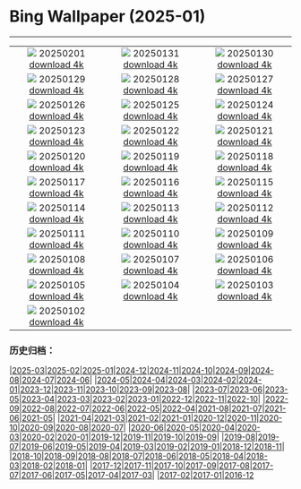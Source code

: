 # Bing Wallpaper (2025-01)
**************
| | | |
| :----: | :----: | :----: |
| ![](https://www.bing.com/th?id=OHR.FestungKonigsteinElbsandsteingebirge_ZH-CN2192655745_1920x1080.jpg) 20250201 [download 4k](https://www.bing.com/th?id=OHR.FestungKonigsteinElbsandsteingebirge_ZH-CN2192655745_UHD.jpg) | ![](https://www.bing.com/th?id=OHR.PlainsZebra_ZH-CN1989542307_1920x1080.jpg) 20250131 [download 4k](https://www.bing.com/th?id=OHR.PlainsZebra_ZH-CN1989542307_UHD.jpg) | ![](https://www.bing.com/th?id=OHR.OrdesaSpain_ZH-CN1445868068_1920x1080.jpg) 20250130 [download 4k](https://www.bing.com/th?id=OHR.OrdesaSpain_ZH-CN1445868068_UHD.jpg) |
| ![](https://www.bing.com/th?id=OHR.SpringFestival25Y_ZH-CN6133182159_1920x1080.jpg) 20250129 [download 4k](https://www.bing.com/th?id=OHR.SpringFestival25Y_ZH-CN6133182159_UHD.jpg) | ![](https://www.bing.com/th?id=OHR.LunarNewYearEve25Y_ZH-CN6059625695_1920x1080.jpg) 20250128 [download 4k](https://www.bing.com/th?id=OHR.LunarNewYearEve25Y_ZH-CN6059625695_UHD.jpg) | ![](https://www.bing.com/th?id=OHR.CanyonSnow_ZH-CN3910130781_1920x1080.jpg) 20250127 [download 4k](https://www.bing.com/th?id=OHR.CanyonSnow_ZH-CN3910130781_UHD.jpg) |
| ![](https://www.bing.com/th?id=OHR.FrostedBeech_ZH-CN2845716018_1920x1080.jpg) 20250126 [download 4k](https://www.bing.com/th?id=OHR.FrostedBeech_ZH-CN2845716018_UHD.jpg) | ![](https://www.bing.com/th?id=OHR.PortoSunset_ZH-CN2388246668_1920x1080.jpg) 20250125 [download 4k](https://www.bing.com/th?id=OHR.PortoSunset_ZH-CN2388246668_UHD.jpg) | ![](https://www.bing.com/th?id=OHR.IcelandGeyser_ZH-CN2136665867_1920x1080.jpg) 20250124 [download 4k](https://www.bing.com/th?id=OHR.IcelandGeyser_ZH-CN2136665867_UHD.jpg) |
| ![](https://www.bing.com/th?id=OHR.DeerValley_ZH-CN6029262704_1920x1080.jpg) 20250123 [download 4k](https://www.bing.com/th?id=OHR.DeerValley_ZH-CN6029262704_UHD.jpg) | ![](https://www.bing.com/th?id=OHR.PetraMonastery_ZH-CN5091189333_1920x1080.jpg) 20250122 [download 4k](https://www.bing.com/th?id=OHR.PetraMonastery_ZH-CN5091189333_UHD.jpg) | ![](https://www.bing.com/th?id=OHR.NapoliPizza_ZH-CN4698906448_1920x1080.jpg) 20250121 [download 4k](https://www.bing.com/th?id=OHR.NapoliPizza_ZH-CN4698906448_UHD.jpg) |
| ![](https://www.bing.com/th?id=OHR.DutchSquirrel_ZH-CN3896893818_1920x1080.jpg) 20250120 [download 4k](https://www.bing.com/th?id=OHR.DutchSquirrel_ZH-CN3896893818_UHD.jpg) | ![](https://www.bing.com/th?id=OHR.NeptunesGrotto_ZH-CN3092540170_1920x1080.jpg) 20250119 [download 4k](https://www.bing.com/th?id=OHR.NeptunesGrotto_ZH-CN3092540170_UHD.jpg) | ![](https://www.bing.com/th?id=OHR.WhiteSandsNP_ZH-CN2517618394_1920x1080.jpg) 20250118 [download 4k](https://www.bing.com/th?id=OHR.WhiteSandsNP_ZH-CN2517618394_UHD.jpg) |
| ![](https://www.bing.com/th?id=OHR.PelicanPortrait_ZH-CN1928504597_1920x1080.jpg) 20250117 [download 4k](https://www.bing.com/th?id=OHR.PelicanPortrait_ZH-CN1928504597_UHD.jpg) | ![](https://www.bing.com/th?id=OHR.PinnaclesPeaks_ZH-CN1603877182_1920x1080.jpg) 20250116 [download 4k](https://www.bing.com/th?id=OHR.PinnaclesPeaks_ZH-CN1603877182_UHD.jpg) | ![](https://www.bing.com/th?id=OHR.PointeDiable_ZH-CN0610493136_1920x1080.jpg) 20250115 [download 4k](https://www.bing.com/th?id=OHR.PointeDiable_ZH-CN0610493136_UHD.jpg) |
| ![](https://www.bing.com/th?id=OHR.CadizSpain_ZH-CN0032172399_1920x1080.jpg) 20250114 [download 4k](https://www.bing.com/th?id=OHR.CadizSpain_ZH-CN0032172399_UHD.jpg) | ![](https://www.bing.com/th?id=OHR.CoastalWales_ZH-CN9113929287_1920x1080.jpg) 20250113 [download 4k](https://www.bing.com/th?id=OHR.CoastalWales_ZH-CN9113929287_UHD.jpg) | ![](https://www.bing.com/th?id=OHR.CrescentTail_ZH-CN8283248964_1920x1080.jpg) 20250112 [download 4k](https://www.bing.com/th?id=OHR.CrescentTail_ZH-CN8283248964_UHD.jpg) |
| ![](https://www.bing.com/th?id=OHR.MeknesMorocco_ZH-CN7953910585_1920x1080.jpg) 20250111 [download 4k](https://www.bing.com/th?id=OHR.MeknesMorocco_ZH-CN7953910585_UHD.jpg) | ![](https://www.bing.com/th?id=OHR.BubbleLake_ZH-CN7146244555_1920x1080.jpg) 20250110 [download 4k](https://www.bing.com/th?id=OHR.BubbleLake_ZH-CN7146244555_UHD.jpg) | ![](https://www.bing.com/th?id=OHR.NamibiaDunes_ZH-CN5102483490_1920x1080.jpg) 20250109 [download 4k](https://www.bing.com/th?id=OHR.NamibiaDunes_ZH-CN5102483490_UHD.jpg) |
| ![](https://www.bing.com/th?id=OHR.GreatWallStairs_ZH-CN4045949792_1920x1080.jpg) 20250108 [download 4k](https://www.bing.com/th?id=OHR.GreatWallStairs_ZH-CN4045949792_UHD.jpg) | ![](https://www.bing.com/th?id=OHR.BouldersNZ_ZH-CN6750253580_1920x1080.jpg) 20250107 [download 4k](https://www.bing.com/th?id=OHR.BouldersNZ_ZH-CN6750253580_UHD.jpg) | ![](https://www.bing.com/th?id=OHR.RavennaBasilica_ZH-CN1406474730_1920x1080.jpg) 20250106 [download 4k](https://www.bing.com/th?id=OHR.RavennaBasilica_ZH-CN1406474730_UHD.jpg) |
| ![](https://www.bing.com/th?id=OHR.PlumParakeet_ZH-CN0311942558_1920x1080.jpg) 20250105 [download 4k](https://www.bing.com/th?id=OHR.PlumParakeet_ZH-CN0311942558_UHD.jpg) | ![](https://www.bing.com/th?id=OHR.VietnamFalls_ZH-CN9659529108_1920x1080.jpg) 20250104 [download 4k](https://www.bing.com/th?id=OHR.VietnamFalls_ZH-CN9659529108_UHD.jpg) | ![](https://www.bing.com/th?id=OHR.TolkienOxford_ZH-CN6331694590_1920x1080.jpg) 20250103 [download 4k](https://www.bing.com/th?id=OHR.TolkienOxford_ZH-CN6331694590_UHD.jpg) |
| ![](https://www.bing.com/th?id=OHR.ArdezSwitzerland_ZH-CN5605305240_1920x1080.jpg) 20250102 [download 4k](https://www.bing.com/th?id=OHR.ArdezSwitzerland_ZH-CN5605305240_UHD.jpg) |  |  |

### 历史归档：

|[2025-03](bing/2025-03/2025-03.md)|[2025-02](bing/2025-02/2025-02.md)|[2025-01](bing/2025-01/2025-01.md)|[2024-12](bing/2024-12/2024-12.md)|[2024-11](bing/2024-11/2024-11.md)|[2024-10](bing/2024-10/2024-10.md)|[2024-09](bing/2024-09/2024-09.md)|[2024-08](bing/2024-08/2024-08.md)|[2024-07](bing/2024-07/2024-07.md)|[2024-06](bing/2024-06/2024-06.md)|
|[2024-05](bing/2024-05/2024-05.md)|[2024-04](bing/2024-04/2024-04.md)|[2024-03](bing/2024-03/2024-03.md)|[2024-02](bing/2024-02/2024-02.md)|[2024-01](bing/2024-01/2024-01.md)|[2023-12](bing/2023-12/2023-12.md)|[2023-11](bing/2023-11/2023-11.md)|[2023-10](bing/2023-10/2023-10.md)|[2023-09](bing/2023-09/2023-09.md)|[2023-08](bing/2023-08/2023-08.md)|
|[2023-07](bing/2023-07/2023-07.md)|[2023-06](bing/2023-06/2023-06.md)|[2023-05](bing/2023-05/2023-05.md)|[2023-04](bing/2023-04/2023-04.md)|[2023-03](bing/2023-03/2023-03.md)|[2023-02](bing/2023-02/2023-02.md)|[2023-01](bing/2023-01/2023-01.md)|[2022-12](bing/2022-12/2022-12.md)|[2022-11](bing/2022-11/2022-11.md)|[2022-10](bing/2022-10/2022-10.md)|
|[2022-09](bing/2022-09/2022-09.md)|[2022-08](bing/2022-08/2022-08.md)|[2022-07](bing/2022-07/2022-07.md)|[2022-06](bing/2022-06/2022-06.md)|[2022-05](bing/2022-05/2022-05.md)|[2022-04](bing/2022-04/2022-04.md)|[2021-08](bing/2021-08/2021-08.md)|[2021-07](bing/2021-07/2021-07.md)|[2021-06](bing/2021-06/2021-06.md)|[2021-05](bing/2021-05/2021-05.md)|
|[2021-04](bing/2021-04/2021-04.md)|[2021-03](bing/2021-03/2021-03.md)|[2021-02](bing/2021-02/2021-02.md)|[2021-01](bing/2021-01/2021-01.md)|[2020-12](bing/2020-12/2020-12.md)|[2020-11](bing/2020-11/2020-11.md)|[2020-10](bing/2020-10/2020-10.md)|[2020-09](bing/2020-09/2020-09.md)|[2020-08](bing/2020-08/2020-08.md)|[2020-07](bing/2020-07/2020-07.md)|
|[2020-06](bing/2020-06/2020-06.md)|[2020-05](bing/2020-05/2020-05.md)|[2020-04](bing/2020-04/2020-04.md)|[2020-03](bing/2020-03/2020-03.md)|[2020-02](bing/2020-02/2020-02.md)|[2020-01](bing/2020-01/2020-01.md)|[2019-12](bing/2019-12/2019-12.md)|[2019-11](bing/2019-11/2019-11.md)|[2019-10](bing/2019-10/2019-10.md)|[2019-09](bing/2019-09/2019-09.md)|
|[2019-08](bing/2019-08/2019-08.md)|[2019-07](bing/2019-07/2019-07.md)|[2019-06](bing/2019-06/2019-06.md)|[2019-05](bing/2019-05/2019-05.md)|[2019-04](bing/2019-04/2019-04.md)|[2019-03](bing/2019-03/2019-03.md)|[2019-02](bing/2019-02/2019-02.md)|[2019-01](bing/2019-01/2019-01.md)|[2018-12](bing/2018-12/2018-12.md)|[2018-11](bing/2018-11/2018-11.md)|
|[2018-10](bing/2018-10/2018-10.md)|[2018-09](bing/2018-09/2018-09.md)|[2018-08](bing/2018-08/2018-08.md)|[2018-07](bing/2018-07/2018-07.md)|[2018-06](bing/2018-06/2018-06.md)|[2018-05](bing/2018-05/2018-05.md)|[2018-04](bing/2018-04/2018-04.md)|[2018-03](bing/2018-03/2018-03.md)|[2018-02](bing/2018-02/2018-02.md)|[2018-01](bing/2018-01/2018-01.md)|
|[2017-12](bing/2017-12/2017-12.md)|[2017-11](bing/2017-11/2017-11.md)|[2017-10](bing/2017-10/2017-10.md)|[2017-09](bing/2017-09/2017-09.md)|[2017-08](bing/2017-08/2017-08.md)|[2017-07](bing/2017-07/2017-07.md)|[2017-06](bing/2017-06/2017-06.md)|[2017-05](bing/2017-05/2017-05.md)|[2017-04](bing/2017-04/2017-04.md)|[2017-03](bing/2017-03/2017-03.md)|
|[2017-02](bing/2017-02/2017-02.md)|[2017-01](bing/2017-01/2017-01.md)|[2016-12](bing/2016-12/2016-12.md)
